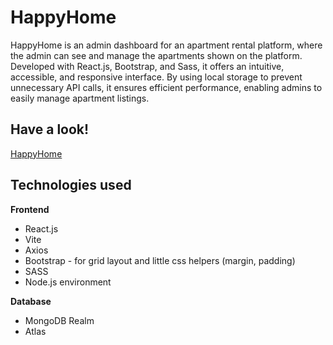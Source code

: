 # HappyHome

HappyHome is an admin dashboard for an apartment rental platform, where the admin can see and manage the apartments shown on the platform.
Developed with React.js, Bootstrap, and Sass, it offers an intuitive, accessible, and responsive interface. By using local storage to prevent unnecessary API calls, it ensures efficient performance, enabling admins to easily manage apartment listings.

## Have a look!

[HappyHome](https://dev.laurasnclr.com/projects/happyhome)

## Technologies used
**Frontend**
- React.js
- Vite
- Axios
- Bootstrap - for grid layout and little css helpers (margin, padding)
- SASS
- Node.js environment

**Database**
- MongoDB Realm
- Atlas
